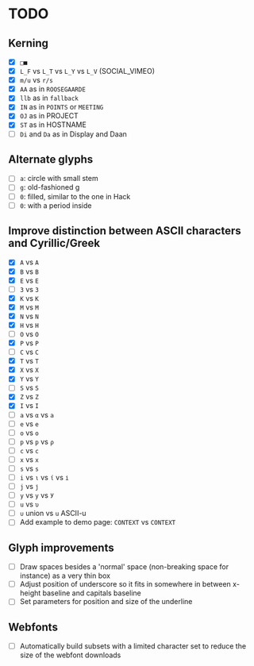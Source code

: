 # TODO

## Kerning

- [x] `□■`
- [x] `L_F` vs `L_T` vs `L_Y` vs `L_V` (SOCIAL_VIMEO)
- [x] `m/u` vs `r/s`
- [x] `AA` as in `ROOSEGAARDE`
- [x] `llb` as in `fallback`
- [x] `IN` as in `POINTS` or `MEETING`
- [x] `OJ` as in PROJECT
- [x] `ST` as in HOSTNAME
- [ ] `Di` and `Da` as in Display and Daan

## Alternate glyphs

- [ ] `a`: circle with small stem
- [ ] `g`: old-fashioned g
- [ ] `0`: filled, similar to the one in Hack
- [ ] `0`: with a period inside

## Improve distinction between ASCII characters and Cyrillic/Greek

- [x] `A` vs `А`
- [x] `B` vs `В`
- [x] `E` vs `Е`
- [ ] `3` vs `З`
- [x] `K` vs `К`
- [x] `M` vs `М`
- [x] `N` vs `Ν`
- [x] `H` vs `Н`
- [ ] `O` vs `О`
- [x] `P` vs `Р`
- [ ] `C` vs `С`
- [x] `T` vs `Т`
- [x] `X` vs `Х`
- [x] `Y` vs `Υ`
- [ ] `S` vs `Ѕ`
- [x] `Z` vs `Ζ`
- [x] `I` vs `Ι`
- [ ] `a` vs `α` vs `а`
- [ ] `e` vs `е`
- [ ] `o` vs `о`
- [ ] `p` vs `р` vs `ρ`
- [ ] `c` vs `с`
- [ ] `x` vs `х`
- [ ] `s` vs `ѕ`
- [ ] `i` vs `ι` vs `ί` vs `і`
- [ ] `j` vs `ј`
- [ ] `y` vs `у` vs `У`
- [ ] `u` vs `υ`
- [ ] `∪` union vs `u` ASCII-u
- [ ] Add example to demo page: `CONTEXT` vs `СОΝТЕХТ`

## Glyph improvements

- [ ] Draw spaces besides a 'normal' space (non-breaking space for instance) as a very thin box
- [ ] Adjust position of underscore so it fits in somewhere in between x-height baseline and capitals baseline
- [ ] Set parameters for position and size of the underline

## Webfonts

- [ ] Automatically build subsets with a limited character set to reduce the size of the webfont downloads
